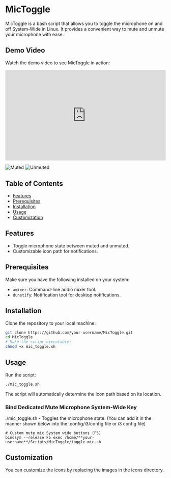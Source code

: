 # MicToggle

MicToggle is a bash script that allows you to toggle the microphone on and off System-Wide in Linux. It provides a convenient way to mute and unmute your microphone with ease.

## Demo Video

Watch the demo video to see MicToggle in action:
<div style="position:relative; width:100%; height:0px; padding-bottom:56.250%"><iframe allow="fullscreen;autoplay" allowfullscreen height="100%" src="https://streamable.com/e/hgs7ot?autoplay=1&muted=1" width="100%" style="border:none; width:100%; height:100%; position:absolute; left:0px; top:0px; overflow:hidden;"></iframe></div>

![Muted](./icons/Muted.png) ![Unmuted](./icons/Unmuted.png)

## Table of Contents
- [Features](#features)
- [Prerequisites](#prerequisites)
- [Installation](#installation)
- [Usage](#usage)
- [Customization](#customization)

## Features

- Toggle microphone state between muted and unmuted.
- Customizable icon path for notifications.

## Prerequisites

Make sure you have the following installed on your system:

- `amixer`: Command-line audio mixer tool.
- `dunstify`: Notification tool for desktop notifications.

## Installation

Clone the repository to your local machine:

```bash
git clone https://github.com/your-username/MicToggle.git
cd MicToggle
# Make the script executable:
chmod +x mic_toggle.sh
```
## Usage

Run the script:
```bash
./mic_toggle.sh
```
The script will automatically determine the icon path based on its location.

### Bind Dedicated Mute Microphone System-Wide Key

./mic_toggle.sh - Toggles the microphone state. (You can add it in the manner shown below into the .config/i3/config file or i3 config file)

```
# Custom mute mic System wide buttons (F5)
bindsym --release F5 exec /home/**your-username**/Scripts/MicToggle/toggle-mic.sh		
```

## Customization

You can customize the icons by replacing the images in the icons directory.
